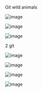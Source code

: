 Git wild animals

![image](https://user-images.githubusercontent.com/97913101/196615017-131bbc76-31eb-46d4-8824-a97b5ef8d65d.png)

![image](https://user-images.githubusercontent.com/97913101/196615058-36972068-2016-4e75-b4a1-87a178072b4c.png)

![image](https://user-images.githubusercontent.com/97913101/196615122-c07c2289-60bf-4912-a257-3ceda346a9bd.png)

2 git

![image](https://user-images.githubusercontent.com/97913101/197966962-75bc1a31-000a-40b6-92b1-82caf3842742.png)

![image](https://user-images.githubusercontent.com/97913101/197967001-520164b0-674b-47bd-b861-ac0110eaba72.png)

![image](https://user-images.githubusercontent.com/97913101/197967023-c362007f-fa1f-4c96-8270-905635b8a81d.png)

![image](https://user-images.githubusercontent.com/97913101/197967078-b5a578fa-a598-4ee7-a943-b1971b563b95.png)
